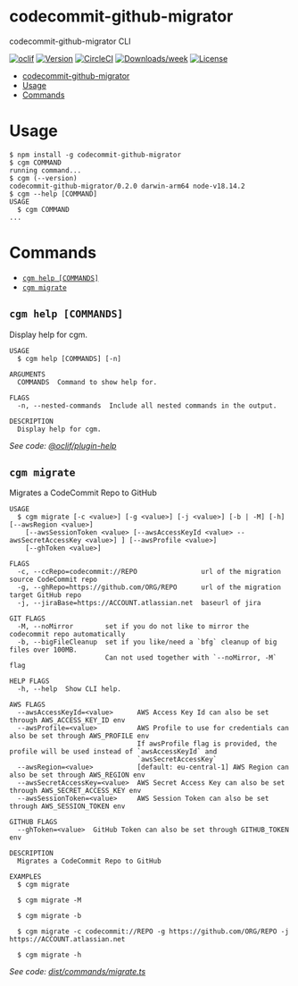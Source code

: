 # codecommit-github-migrator

codecommit-github-migrator CLI

[![oclif](https://img.shields.io/badge/cli-oclif-brightgreen.svg)](https://oclif.io)
[![Version](https://img.shields.io/npm/v/codecommit-github-migrator.svg)](https://npmjs.org/package/codecommit-github-migrator)
[![CircleCI](https://circleci.com/gh/AlexejLiebenthal/codecommit-github-migrator/tree/main.svg?style=shield)](https://circleci.com/gh/AlexejLiebenthal/codecommit-github-migrator/tree/main)
[![Downloads/week](https://img.shields.io/npm/dw/codecommit-github-migrator.svg)](https://npmjs.org/package/codecommit-github-migrator)
[![License](https://img.shields.io/npm/l/codecommit-github-migrator.svg)](https://github.com/AlexejLiebenthal/codecommit-github-migrator/blob/main/package.json)

<!-- toc -->
* [codecommit-github-migrator](#codecommit-github-migrator)
* [Usage](#usage)
* [Commands](#commands)
<!-- tocstop -->

# Usage

<!-- usage -->
```sh-session
$ npm install -g codecommit-github-migrator
$ cgm COMMAND
running command...
$ cgm (--version)
codecommit-github-migrator/0.2.0 darwin-arm64 node-v18.14.2
$ cgm --help [COMMAND]
USAGE
  $ cgm COMMAND
...
```
<!-- usagestop -->

# Commands

<!-- commands -->
* [`cgm help [COMMANDS]`](#cgm-help-commands)
* [`cgm migrate`](#cgm-migrate)

## `cgm help [COMMANDS]`

Display help for cgm.

```
USAGE
  $ cgm help [COMMANDS] [-n]

ARGUMENTS
  COMMANDS  Command to show help for.

FLAGS
  -n, --nested-commands  Include all nested commands in the output.

DESCRIPTION
  Display help for cgm.
```

_See code: [@oclif/plugin-help](https://github.com/oclif/plugin-help/blob/v5.2.6/src/commands/help.ts)_

## `cgm migrate`

Migrates a CodeCommit Repo to GitHub

```
USAGE
  $ cgm migrate [-c <value>] [-g <value>] [-j <value>] [-b | -M] [-h] [--awsRegion <value>]
    [--awsSessionToken <value> [--awsAccessKeyId <value> --awsSecretAccessKey <value>] ] [--awsProfile <value>]
    [--ghToken <value>]

FLAGS
  -c, --ccRepo=codecommit://REPO                url of the migration source CodeCommit repo
  -g, --ghRepo=https://github.com/ORG/REPO      url of the migration target GitHub repo
  -j, --jiraBase=https://ACCOUNT.atlassian.net  baseurl of jira

GIT FLAGS
  -M, --noMirror        set if you do not like to mirror the codecommit repo automatically
  -b, --bigFileCleanup  set if you like/need a `bfg` cleanup of big files over 100MB.
                        Can not used together with `--noMirror, -M` flag

HELP FLAGS
  -h, --help  Show CLI help.

AWS FLAGS
  --awsAccessKeyId=<value>      AWS Access Key Id can also be set through AWS_ACCESS_KEY_ID env
  --awsProfile=<value>          AWS Profile to use for credentials can also be set through AWS_PROFILE env
                                If awsProfile flag is provided, the profile will be used instead of `awsAccessKeyId` and
                                `awsSecretAccessKey`
  --awsRegion=<value>           [default: eu-central-1] AWS Region can also be set through AWS_REGION env
  --awsSecretAccessKey=<value>  AWS Secret Access Key can also be set through AWS_SECRET_ACCESS_KEY env
  --awsSessionToken=<value>     AWS Session Token can also be set through AWS_SESSION_TOKEN env

GITHUB FLAGS
  --ghToken=<value>  GitHub Token can also be set through GITHUB_TOKEN env

DESCRIPTION
  Migrates a CodeCommit Repo to GitHub

EXAMPLES
  $ cgm migrate

  $ cgm migrate -M

  $ cgm migrate -b

  $ cgm migrate -c codecommit://REPO -g https://github.com/ORG/REPO -j https://ACCOUNT.atlassian.net

  $ cgm migrate -h
```

_See code: [dist/commands/migrate.ts](https://github.com/AlexejLiebenthal/codecommit-github-migrator/blob/v0.2.0/dist/commands/migrate.ts)_
<!-- commandsstop -->
